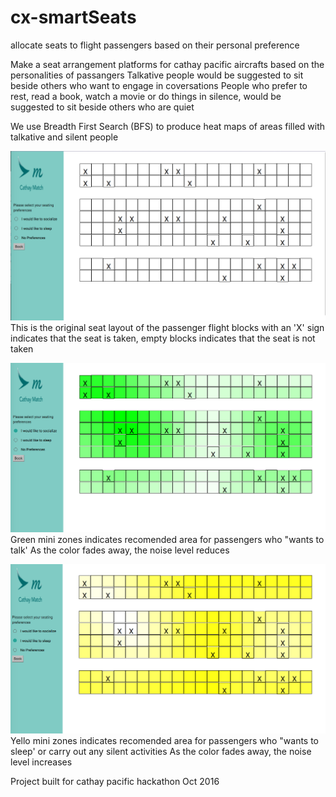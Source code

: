 # cx-smartSeats
allocate seats to flight passengers based on their personal preference

Make a seat arrangement platforms for cathay pacific aircrafts based on the personalities of passangers
Talkative people would be suggested to sit beside others who want to engage in coversations
People who prefer to rest, read a book, watch a movie or do things in silence, would be suggested to sit beside others who are quiet

We use Breadth First Search (BFS) to produce heat maps of areas filled with talkative and silent people

![original screen](https://raw.githubusercontent.com/Jharilela/cx-smartSeats/master/screenshots/screen-original.png)
This is the original seat layout of the passenger flight
blocks with an 'X' sign indicates that the seat is taken, 
empty blocks indicates that the seat is not taken

![talkative screen](https://raw.githubusercontent.com/Jharilela/cx-smartSeats/master/screenshots/screen-talkative.png)
Green mini zones indicates recomended area for passengers who "wants to talk'
As the color fades away, the noise level reduces

![sleep screen](https://raw.githubusercontent.com/Jharilela/cx-smartSeats/master/screenshots/screen-sleep.png)
Yello mini zones indicates recomended area for passengers who "wants to sleep' or carry out any silent activities
As the color fades away, the noise level increases

Project built for cathay pacific hackathon Oct 2016
